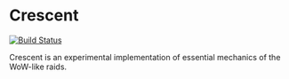 Crescent
========

[![Build Status](https://travis-ci.org/etheriqa/crescent.svg?branch=master)](https://travis-ci.org/etheriqa/crescent)

Crescent is an experimental implementation of essential mechanics of the WoW-like raids.
